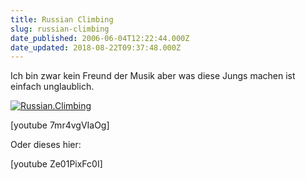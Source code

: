 ```yaml
---
title: Russian Climbing
slug: russian-climbing
date_published: 2006-06-04T12:22:44.000Z
date_updated: 2018-08-22T09:37:48.000Z
---
```


Ich bin zwar kein Freund der Musik aber was diese Jungs machen ist einfach unglaublich.

[![Russian.Climbing](//picdump.thafaker.de/2006/06/Bild%205.png)](http://thafaker.de/?p=835)

[youtube 7mr4vgVIaOg]

Oder dieses hier:

[youtube Ze01PixFc0I]
